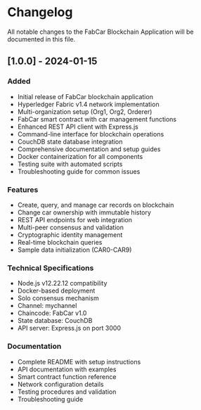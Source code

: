 # Changelog

All notable changes to the FabCar Blockchain Application will be documented in this file.

## [1.0.0] - 2024-01-15

### Added
- Initial release of FabCar blockchain application
- Hyperledger Fabric v1.4 network implementation
- Multi-organization setup (Org1, Org2, Orderer)
- FabCar smart contract with car management functions
- Enhanced REST API client with Express.js
- Command-line interface for blockchain operations
- CouchDB state database integration
- Comprehensive documentation and setup guides
- Docker containerization for all components
- Testing suite with automated scripts
- Troubleshooting guide for common issues

### Features
- Create, query, and manage car records on blockchain
- Change car ownership with immutable history
- REST API endpoints for web integration
- Multi-peer consensus and validation
- Cryptographic identity management
- Real-time blockchain queries
- Sample data initialization (CAR0-CAR9)

### Technical Specifications
- Node.js v12.22.12 compatibility
- Docker-based deployment
- Solo consensus mechanism
- Channel: mychannel
- Chaincode: FabCar v1.0
- State database: CouchDB
- API server: Express.js on port 3000

### Documentation
- Complete README with setup instructions
- API documentation with examples
- Smart contract function reference
- Network configuration details
- Testing procedures and validation
- Troubleshooting guide
